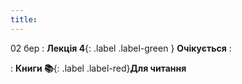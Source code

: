 ```yaml
---
title: 
---
```


02 бер
: **Лекція 4**{: .label .label-green } **Очікується**
  : 


: **Книги 📚**{: .label .label-red}**Для читання**

